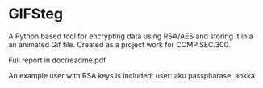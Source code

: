 # GIFSteg
A Python based tool for encrypting data using RSA/AES and storing it in a an animated Gif file. Created as a project work for COMP.SEC.300.

Full report in doc/readme.pdf

An example user with RSA keys is included:
user: aku
passpharase: ankka
